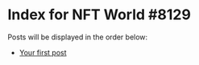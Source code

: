 # Index for NFT World #8129
Posts will be displayed in the order below:

- [Your first post](./001-first.md)

